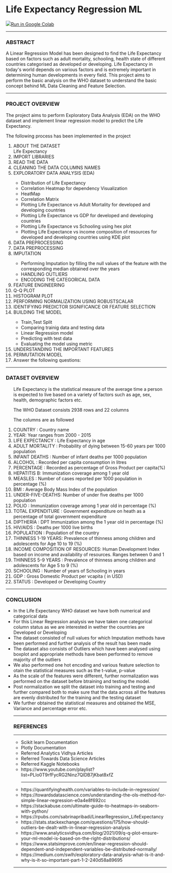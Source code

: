 # Life Expectancy Regression ML


<a href="https://githubtocolab.com/ShreyaJaiswal1604/Coursework-Data-Science-Engineering-Methods/blob/main/ML%20Data%20Cleaning%20and%20Feature%20Selection/Life_Expectancy_Regression_ML.ipynb">
<img src="https://www.tensorflow.org/images/colab_logo_32px.png" />Run in Google Colab</a>
<hr>
<h3> ABSTRACT</h3>

A Linear Regression Model has been designed to find the Life Expectancy based on factors such as adult mortality, schooling, health state of different countries categorised as developed or developing. Life Expectancy in today's world depends on various factors and is extremely important in determining human developments in every field. This project aims to perform the basic analysis on the WHO dataset to understand the basic concept behind ML Data Cleaning and Feature Selection.
<hr>
<h3> PROJECT OVERVIEW</h3>
The project aims to perform Exploratory Data Analysis (EDA) on the WHO dataset and implement linear regression model to predict the Life Expectancy.

The following process has been implemented in the project

<OL>
<li>ABOUT THE DATASET</li
<li>Life Expectancy</li>
<li>IMPORT LIBRARIES</li>
<li>READ THE DATA</li>
<li>CLEANING THE DATA COLUMNS NAMES</li>
<li>EXPLORATORY DATA ANALYSIS (EDA)</li>
<UL>
<li>Distribution of Life Expectancy</li>
<li>Correlation Heatmap for dependency Visualization</li>
<li>HeatMap</li>
<li>Correlation Matrix</li>
<li>Plotting Life Expectance vs Adult Mortality for developed and developing countries</li>
<li>Plotting Life Expectance vs GDP for developed and developing countries</li>
<li>Plotting Life Expectance vs Schooling using hex plot</li>
<li>Plotting Life Expectance vs income composition of resources for developed and developing countries using KDE plot</li>
</UL>
<li>DATA PREPROCESSING</li>
<li>DATA PREPROCESSING</li>
<li>IMPUTATION</li>
<UL>
<li>Performing Imputation by filling the null values of the feature with the corresponding median obtained over the years</li>
<li>HANDLING OUTLIERS</li>
<li>ENCODING THE CATEGORICAL DATA</li>
</UL>
<li>FEATURE ENGINEERING</li>
<li>Q-Q PLOT</li>
<li>HISTOGRAM PLOT</li>
<li>PERFORMING NORMALIZATION USING ROBUSTSCALAR</li>
<li>IDENTIFYING PREDICTOR SIGNIFICANCE OR FEATURE SELECTION</li>
</UL>
<li>BUILDING THE MODEL</li>
<UL>
<li>Train,Test Split</li>
<li>Comparing trainig data and testing data</li>
<li>Linear Regression model</li>
<li>Predicting with test data</li>
<li>Evaluating the model using metric</li>
</UL>
<li>UNDERSTANDING THE IMPORTANT FEATURES</li>
<li>PERMUTATION MODEL</li>
<li>Answer the following questions:</li>
</OL>
<hr>
<h3> DATASET OVERVIEW</h3>

<ol>
Life Expectancy is the statistical measure of the average time a person is expected to live based on a variety of factors such as age, sex, health, demographic factors etc.

The WHO Dataset consists 2938 rows and 22 columns

The columns are as followed

<li>COUNTRY : Country name</li>
<li>YEAR: Year ranges from 2000 - 2015</li>
<li>LIFE EXPECTANCY : Life Expectancy in age</li>
<li>ADULT MORTALITY : Probability of dying between 15-60 years per 1000 population</li>
<li>INFANT DEATHS : Number of infant deaths per 1000 population</li>
<li>ALCOHOL : Recorded per capita consumption in litres</li>
<li>PERCENTAGE : Recorded as percentage of Gross Product per capita(%)</li>
<li>HEPATITIS B: Immunization coverage among 1 year old</li>
<li>MEASLES : Number of cases reported per 1000 population in percentage (%)</li>
<li>BMI : Average Body Mass Index of the population</li>
<li>UNDER-FIVE-DEATHS: Number of under five deaths per 1000 population</li>
<li>POLIO : Immunization coverage among 1 year old in percentage (%)</li>
<li>TOTAL EXPENDITURE : Government expenditure on heath as a percentage of total government expenditure</li>
<li>DIPTHERIA : DPT Immunization among the 1 year old in percentage (%)</li>
<li>HIV/AIDS : Deaths per 1000 live births</li>
<li>POPULATION : Population of the country</li>
<li>THINNESS 1-19 YEARS: Prevalence of thinness among children and adolescents for Age 10 to 19 (%)</li>
<li>INCOME COMPOSITION OF RESOURCES: Human Development Index based on income and availability of resources. Ranges between 0 and 1</li>
<li>THINNESS 5-9 YEARS : Prevalence of thinness among children and adolescents for Age 5 to 9 (%)</li>
<li>SCHOOLING : Number of years of Schooling in years</li>
<li>GDP : Gross Domestic Product per vcapita ( in USD)</li>
<li>STATUS : Developed or Developing Country</li>
</ol>
<hr>
<h3> CONCLUSION </h3>
<ul>
<li>In the Life Expectancy WHO dataset we have both numerical and categorical data</li>
<li>For this Linear Regression analysis we have taken one categorical column status as we are interested in wether the countries are Developed or Developing</li>
<li>The dataset consisted of null values for which Imputation methods have been performed and further analysis of the result has been made</li>
<li>The dataset also consists of Outliers which have been analysed using boxplot and appropriate methods have been performed to remove majority of the outliers</li>
<li>We also performed one hot encoding and various feature selection to otain the statistical measures such as the t-value, p-value</li>
<li>As the scale of the features were different, further normalization was performed on the dataset before btraining and testing the model.</li>
<li>Post normalization we split the dataset into training and testing and further compared both to make sure that the data across all the features are evenly distributed for the training and the testing dataset</li>
<li>We further obtained the statistical measures and obtained the MSE, Variance and percentage error etc.</li>

<hr>
<h3> REFERENCES </h3>
<hr>
<ul>
<li>Scikit learn Documentation</li>
<li>Plotly Documentation</li>
<li>Referred Analytics Vidhya Articles</li>
<li>Referred Towards Data Science Articles</li>
<li>Referred Kaggle Notebooks</li>
<li>https://www.youtube.com/playlist?list=PLIo0T9rfFycRG2Ninz7QlDB7jKbat8xfZ</li>

<hr>
<li>https://quantifyinghealth.com/variables-to-include-in-regression/</li>
<li>https://towardsdatascience.com/understanding-the-ols-method-for-simple-linear-regression-e0a4e8f692cc</li>
<li>https://stackabuse.com/ultimate-guide-to-heatmaps-in-seaborn-with-python/</li>
<li>https://rpubs.com/sabrinapribadi/LinearRegression_LifeExpectancy</li>
<li>https://stats.stackexchange.com/questions/175/how-should-outliers-be-dealt-with-in-linear-regression-analysis</li>
<li>https://www.analyticsvidhya.com/blog/2021/09/q-q-plot-ensure-your-ml-model-is-based-on-the-right-distributions/</li>
<li>https://www.statsimprove.com/en/linear-regression-should-dependent-and-independent-variables-be-distributed-normally/</li>
<li>https://medium.com/swlh/exploratory-data-analysis-what-is-it-and-why-is-it-so-important-part-1-2-240d58a89695</li>
</ul>
<hr>
